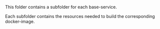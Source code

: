 This folder contains a subfolder for each base-service.

Each subfolder contains the resources needed to build the corresponding docker-image.